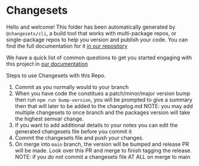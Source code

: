 # Changesets

Hello and welcome! This folder has been automatically generated by `@changesets/cli`, a build tool that works
with multi-package repos, or single-package repos to help you version and publish your code. You can
find the full documentation for it [in our repository](https://github.com/changesets/changesets)

We have a quick list of common questions to get you started engaging with this project in
[our documentation](https://github.com/changesets/changesets/blob/main/docs/common-questions.md)

Steps to use Changesets with this Repo.

1. Commit as you normally would to your branch
2. When you have code the constitues a patch/minor/major version bump then run `npm run bump-version`, you will be prompted to give a summary then that will later to be added to the changelog.md NOTE: you may add multiple changesets to once branch and the packages version will take the highest semvar change.
3. If you want to add additional details to your notes you can edit the generated changesets file before you commit it
4. Commit the changesets file and push your changes.
5. On merge into `main` branch, the version will be bumped and release PR will be made. Look over this PR and merge to finish tagging the release. NOTE: if you do not commit a changesets file AT ALL on merge to main

